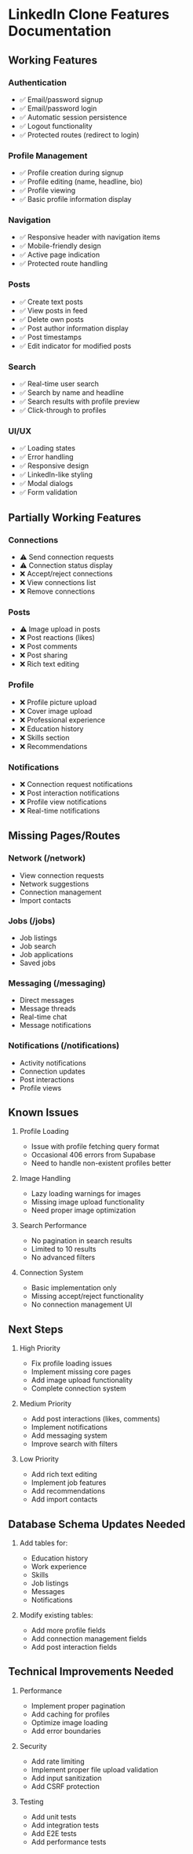 # LinkedIn Clone Features Documentation

## Working Features

### Authentication
- ✅ Email/password signup
- ✅ Email/password login
- ✅ Automatic session persistence
- ✅ Logout functionality
- ✅ Protected routes (redirect to login)

### Profile Management
- ✅ Profile creation during signup
- ✅ Profile editing (name, headline, bio)
- ✅ Profile viewing
- ✅ Basic profile information display

### Navigation
- ✅ Responsive header with navigation items
- ✅ Mobile-friendly design
- ✅ Active page indication
- ✅ Protected route handling

### Posts
- ✅ Create text posts
- ✅ View posts in feed
- ✅ Delete own posts
- ✅ Post author information display
- ✅ Post timestamps
- ✅ Edit indicator for modified posts

### Search
- ✅ Real-time user search
- ✅ Search by name and headline
- ✅ Search results with profile preview
- ✅ Click-through to profiles

### UI/UX
- ✅ Loading states
- ✅ Error handling
- ✅ Responsive design
- ✅ LinkedIn-like styling
- ✅ Modal dialogs
- ✅ Form validation

## Partially Working Features

### Connections
- ⚠️ Send connection requests
- ⚠️ Connection status display
- ❌ Accept/reject connections
- ❌ View connections list
- ❌ Remove connections

### Posts
- ⚠️ Image upload in posts
- ❌ Post reactions (likes)
- ❌ Post comments
- ❌ Post sharing
- ❌ Rich text editing

### Profile
- ❌ Profile picture upload
- ❌ Cover image upload
- ❌ Professional experience
- ❌ Education history
- ❌ Skills section
- ❌ Recommendations

### Notifications
- ❌ Connection request notifications
- ❌ Post interaction notifications
- ❌ Profile view notifications
- ❌ Real-time notifications

## Missing Pages/Routes

### Network (/network)
- View connection requests
- Network suggestions
- Connection management
- Import contacts

### Jobs (/jobs)
- Job listings
- Job search
- Job applications
- Saved jobs

### Messaging (/messaging)
- Direct messages
- Message threads
- Real-time chat
- Message notifications

### Notifications (/notifications)
- Activity notifications
- Connection updates
- Post interactions
- Profile views

## Known Issues

1. Profile Loading
   - Issue with profile fetching query format
   - Occasional 406 errors from Supabase
   - Need to handle non-existent profiles better

2. Image Handling
   - Lazy loading warnings for images
   - Missing image upload functionality
   - Need proper image optimization

3. Search Performance
   - No pagination in search results
   - Limited to 10 results
   - No advanced filters

4. Connection System
   - Basic implementation only
   - Missing accept/reject functionality
   - No connection management UI

## Next Steps

1. High Priority
   - Fix profile loading issues
   - Implement missing core pages
   - Add image upload functionality
   - Complete connection system

2. Medium Priority
   - Add post interactions (likes, comments)
   - Implement notifications
   - Add messaging system
   - Improve search with filters

3. Low Priority
   - Add rich text editing
   - Implement job features
   - Add recommendations
   - Add import contacts

## Database Schema Updates Needed

1. Add tables for:
   - Education history
   - Work experience
   - Skills
   - Job listings
   - Messages
   - Notifications

2. Modify existing tables:
   - Add more profile fields
   - Add connection management fields
   - Add post interaction fields

## Technical Improvements Needed

1. Performance
   - Implement proper pagination
   - Add caching for profiles
   - Optimize image loading
   - Add error boundaries

2. Security
   - Add rate limiting
   - Implement proper file upload validation
   - Add input sanitization
   - Add CSRF protection

3. Testing
   - Add unit tests
   - Add integration tests
   - Add E2E tests
   - Add performance tests 